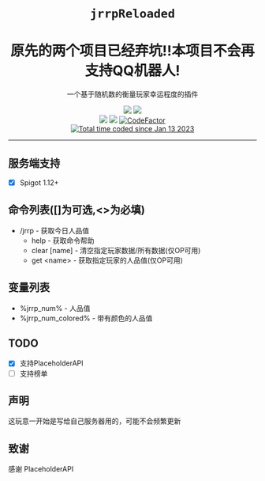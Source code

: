 <div align="center">

# `jrrpReloaded`
<h1>原先的两个项目已经弃坑!!本项目不会再支持QQ机器人!</h1>
<p>一个基于随机数的衡量玩家幸运程度的插件</p>
<p>
  <img src="https://forthebadge.com/images/badges/made-with-java.svg">
  <img src="https://forthebadge.com/images/badges/built-with-love.svg">

  <br>
  <img src="https://img.shields.io/badge/SPIGOT-1.12+-orange?style=for-the-badge&logo=">
  <img src="https://img.shields.io/badge/JDK-1.8-yellow?style=for-the-badge&logo=appveyor&logo=">
  <a href="https://www.codefactor.io/repository/github/lichris93/jrrpreloaded"><img src="https://www.codefactor.io/repository/github/lichris93/jrrpreloaded/badge" alt="CodeFactor" /></a>
  <br>
  <a href="https://wakatime.com/@09cb58b5-ccc0-41b8-a821-92fbfde0608f"><img src="https://wakatime.com/badge/user/09cb58b5-ccc0-41b8-a821-92fbfde0608f.svg" alt="Total time coded since Jan 13 2023" /></a>
</p>



</div>

---

<div align="left">

## 服务端支持

- [x] Spigot 1.12+

## 命令列表([]为可选,<>为必填)

- /jrrp - 获取今日人品值
    - help - 获取命令帮助
    - clear [name] - 清空指定玩家数据/所有数据(仅OP可用)
    - get \<name\> - 获取指定玩家的人品值(仅OP可用)

## 变量列表

- %jrrp_num% - 人品值
- %jrrp_num_colored% - 带有颜色的人品值

## TODO

- [x] 支持PlaceholderAPI
- [ ] 支持榜单

## 声明

这玩意一开始是写给自己服务器用的，可能不会频繁更新

## 致谢

感谢 PlaceholderAPI

</div>